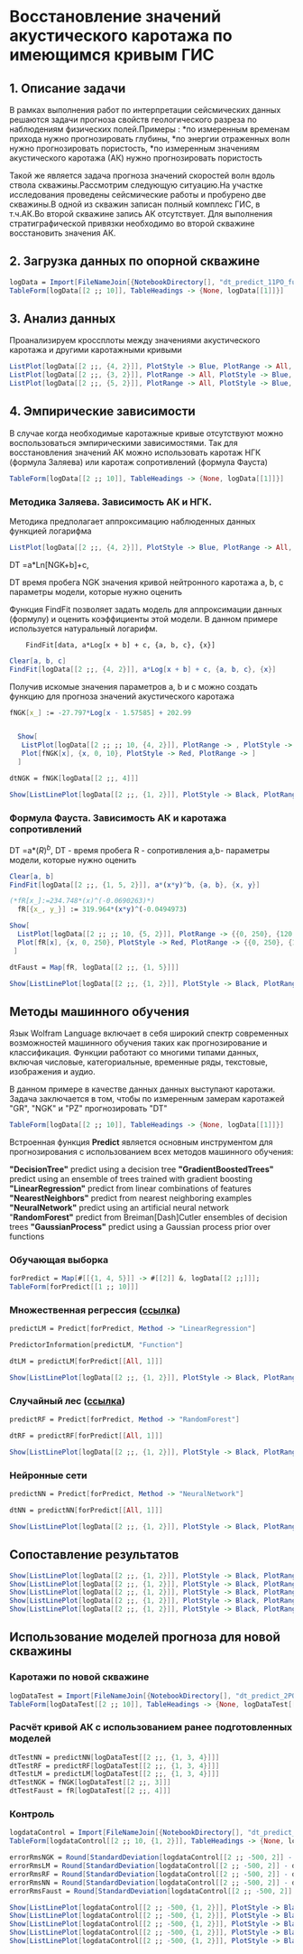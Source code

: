 # Восстановление значений акустического каротажа по имеющимся кривым ГИС

## 1. Описание задачи

В рамках выполнения работ по интерпретации сейсмических данных решаются задачи прогноза свойств геологического разреза по наблюдениям физических полей.Примеры :
*по измеренным временам прихода нужно прогнозировать глубины,
*по энергии отраженных волн нужно прогнозировать пористость,
*по измеренным значениям акустического каротажа (АК) нужно прогнозировать пористость

Такой же является задача прогноза значений скоростей волн вдоль ствола скважины.Рассмотрим следующую ситуацию.На участке исследования проведены сейсмические работы и пробурено две скважины.В одной из скважин записан полный комплекс ГИС, в т.ч.АК.Во второй скважине запись АК отсутствует.
Для выполнения стратиграфической привязки необходимо во второй скважине восстановить значения АК.

## 2. Загрузка данных по опорной скважине

```mathematica
logData = Import[FileNameJoin[{NotebookDirectory[], "dt_predict_11PO_full.xlsx"}]][[1]]
TableForm[logData[[2 ;; 10]], TableHeadings -> {None, logData[[1]]}]
```

## 3. Анализ данных

Проанализируем кроссплоты между значениями акустического каротажа и другими каротажными кривыми

```mathematica
ListPlot[logData[[2 ;;, {4, 2}]], PlotStyle -> Blue, PlotRange -> All, Frame -> True, ImageSize -> 500, PlotLabel -> "Crossplot NGK vs DT", LabelStyle -> Directive[Bold, Orange]]
ListPlot[logData[[2 ;;, {3, 2}]], PlotRange -> All, PlotStyle -> Blue, Frame -> True, ImageSize -> 500, PlotLabel -> "Crossplot GK vs DT", LabelStyle -> Directive[Bold, Orange]]
ListPlot[logData[[2 ;;, {5, 2}]], PlotRange -> All, PlotStyle -> Blue, Frame -> True, ImageSize -> 500, PlotLabel -> "Crossplot PZ vs DT", LabelStyle -> Directive[Bold, Orange]]
```

## 4. Эмпирические зависимости

В случае когда необходимые каротажные кривые отсутствуют можно воспользоваться эмпирическими зависимостями. Так для восстановления значений АК можно использовать каротаж НГК (формула Заляева) или каротаж сопротивлений (формула Фауста)

```mathematica
TableForm[logData[[2 ;; 10]], TableHeadings -> {None, logData[[1]]}]
```

### Методика Заляева. Зависимость АК и НГК.

Методика предполагает аппроксимацию наблюденных данных функцией логарифма

```mathematica
ListPlot[logData[[2 ;;, {4, 2}]], PlotStyle -> Blue, PlotRange -> All, Frame -> True, ImageSize -> 500, PlotLabel -> "Crossplot NGK vs DT", LabelStyle -> Directive[Bold, Orange]]
```

DT =a*Ln[NGK+b]+c, 

DT 		время пробега 
NGK	 	значения кривой нейтронного каротажа
a, b, c 	параметры модели, которые нужно оценить

Функция FindFit позволяет задать модель для аппроксимации данных (формулу) и оценить коэффициенты этой модели. В данном примере используется натуральный логарифм.

		FindFit[data, a*Log[x + b] + c, {a, b, c}, {x}]

```mathematica
Clear[a, b, c]
FindFit[logData[[2 ;;, {4, 2}]], a*Log[x + b] + c, {a, b, c}, {x}]
```

Получив искомые значения параметров a, b и c можно создать функцию для прогноза значений акустического каротажа

```mathematica
fNGK[x_] := -27.797*Log[x - 1.57585] + 202.99
```

```mathematica

  Show[
   ListPlot[logData[[2 ;; ;; 10, {4, 2}]], PlotRange -> , PlotStyle -> Blue, Frame -> True], 
   Plot[fNGK[x], {x, 0, 10}, PlotStyle -> Red, PlotRange -> ] 
  ]
```

```mathematica
dtNGK = fNGK[logData[[2 ;;, 4]]]
```

```mathematica
Show[ListLinePlot[logData[[2 ;;, {1, 2}]], PlotStyle -> Black, PlotRange -> {All, {120, 350}}, AspectRatio -> 1/6, ImageSize -> 700], ListLinePlot[Transpose[{logData[[2 ;;, 1]], dtNGK}], PlotStyle -> Blue, PlotRange -> {All, {120, 350}}], PlotLabel -> "DT by NGK (Zalyaev)", LabelStyle -> Directive[Bold, Orange]]
```

### Формула Фауста. Зависимость АК и каротажа сопротивлений

DT =a*$(R)^b$, 
DT - 		время пробега 
R - 		сопротивления
a,b-	параметры модели, которые нужно оценить
```mathematica
Clear[a, b]
FindFit[logData[[2 ;;, {1, 5, 2}]], a*(x*y)^b, {a, b}, {x, y}]
```

```mathematica
(*fR[x_]:=234.748*(x)^(-0.0690263)*)
  fR[{x_, y_}] := 319.964*(x*y)^(-0.0494973)
```

```mathematica
Show[
  ListPlot[logData[[2 ;; ;; 10, {5, 2}]], PlotRange -> {{0, 250}, {120, 350}}, PlotStyle -> Blue, Frame -> True], 
  Plot[fR[x], {x, 0, 250}, PlotStyle -> Red, PlotRange -> {{0, 250}, {120, 350}}] 
 ]
```

```mathematica
dtFaust = Map[fR, logData[[2 ;;, {1, 5}]]]
```

```mathematica
Show[ListLinePlot[logData[[2 ;;, {1, 2}]], PlotStyle -> Black, PlotRange -> {All, {120, 350}}, AspectRatio -> 1/6, ImageSize -> 700], ListLinePlot[Transpose[{logData[[2 ;;, 1]], dtFaust}], PlotStyle -> Red, PlotRange -> {All, {120, 350}}], PlotLabel -> "DT by Faust", LabelStyle -> Directive[Bold, Orange]]
```

## Методы машинного обучения

Язык Wolfram Language включает в себя широкий спектр современных  возможностей машинного обучения таких как прогнозирование и классификация.
Функции работают со многими типами данных, включая числовые, категориальные, временные ряды, текстовые, изображения и аудио.

В данном примере в качестве данных данных выступают каротажи. Задача заключается в том, чтобы по измеренным замерам каротажей  "GR",  "NGK" и  "PZ" прогнозировать "DT"

```mathematica
TableForm[logData[[2 ;; 10]], TableHeadings -> {None, logData[[1]]}]
```

Встроенная функция **Predict** является основным инструментом для прогнозирования с использованием всех методов машинного обучения: 

**"DecisionTree"** 			predict using a decision tree
**"GradientBoostedTrees"**	predict using an ensemble of trees trained with gradient boosting
**"LinearRegression"**		predict from linear combinations of features
**"NearestNeighbors"**		predict from nearest neighboring examples
**"NeuralNetwork"**			predict using an artificial neural network
"**RandomForest"**			predict from Breiman\[Dash]Cutler ensembles of decision trees
**"GaussianProcess"**		predict using a Gaussian process prior over functions

### Обучающая выборка

```mathematica
forPredict = Map[#[[{1, 4, 5}]] -> #[[2]] &, logData[[2 ;;]]];
TableForm[forPredict[[1 ;; 10]]]
```

### Множественная регрессия ([ссылка](https://www.youtube.com/watch?v=zzoVdPgVofM&ysclid=lp80o92v6b922626680))

```mathematica
predictLM = Predict[forPredict, Method -> "LinearRegression"]
```

```mathematica
PredictorInformation[predictLM, "Function"]
```

```mathematica
dtLM = predictLM[forPredict[[All, 1]]]
```

```mathematica
Show[ListLinePlot[logData[[2 ;;, {1, 2}]], PlotStyle -> Black, PlotRange -> {All, {120, 350}}, AspectRatio -> 1/6, ImageSize -> 700], ListLinePlot[Transpose[{logData[[2 ;;, 1]], dtLM}], PlotStyle -> Green, PlotRange -> {All, {120, 350}}], PlotLabel -> "DT by Linear regression model", LabelStyle -> Directive[Bold, Orange]]
```

### Случайный лес ([ссылка](https://www.youtube.com/watch?v=nbxiRdAk1JY&ysclid=lp80lj5aub913635003))

```mathematica
predictRF = Predict[forPredict, Method -> "RandomForest"]
```

```mathematica
dtRF = predictRF[forPredict[[All, 1]]]
```

```mathematica
Show[ListLinePlot[logData[[2 ;;, {1, 2}]], PlotStyle -> Black, PlotRange -> {All, {120, 350}}, AspectRatio -> 1/6, ImageSize -> 700], ListLinePlot[Transpose[{logData[[2 ;;, 1]], dtRF}], PlotStyle -> Orange, PlotRange -> {All, {120, 350}}], PlotLabel -> "DT by Random forest", LabelStyle -> Directive[Bold, Orange]]
```

### Нейронные сети

```mathematica
predictNN = Predict[forPredict, Method -> "NeuralNetwork"]
```

```mathematica
dtNN = predictNN[forPredict[[All, 1]]]
```

```mathematica
Show[ListLinePlot[logData[[2 ;;, {1, 2}]], PlotStyle -> Black, PlotRange -> {All, {120, 350}}, AspectRatio -> 1/6, ImageSize -> 700], ListLinePlot[Transpose[{logData[[2 ;;, 1]], dtNN}], PlotStyle -> Magenta, PlotRange -> {All, {120, 350}}], PlotLabel -> "DT by Neural Network", LabelStyle -> Directive[Bold, Orange]]
```

## Сопоставление результатов

```mathematica
Show[ListLinePlot[logData[[2 ;;, {1, 2}]], PlotStyle -> Black, PlotRange -> {All, {120, 350}}, AspectRatio -> 1/6, ImageSize -> 700], ListLinePlot[Transpose[{logData[[2 ;;, 1]], dtFaust}], PlotStyle -> Red, PlotRange -> {All, {120, 350}}], PlotLabel -> "DT by Faust", LabelStyle -> Directive[Bold, Orange]]
Show[ListLinePlot[logData[[2 ;;, {1, 2}]], PlotStyle -> Black, PlotRange -> {All, {120, 350}}, AspectRatio -> 1/6, ImageSize -> 700], ListLinePlot[Transpose[{logData[[2 ;;, 1]], dtNGK}], PlotStyle -> Blue, PlotRange -> {All, {120, 350}}], PlotLabel -> "DT by NGK (Zalyaev)", LabelStyle -> Directive[Bold, Orange]]
Show[ListLinePlot[logData[[2 ;;, {1, 2}]], PlotStyle -> Black, PlotRange -> {All, {120, 350}}, AspectRatio -> 1/6, ImageSize -> 700], ListLinePlot[Transpose[{logData[[2 ;;, 1]], dtLM}], PlotStyle -> Green, PlotRange -> {All, {120, 350}}], PlotLabel -> "DT by Linear regression model", LabelStyle -> Directive[Bold, Orange]]
Show[ListLinePlot[logData[[2 ;;, {1, 2}]], PlotStyle -> Black, PlotRange -> {All, {120, 350}}, AspectRatio -> 1/6, ImageSize -> 700], ListLinePlot[Transpose[{logData[[2 ;;, 1]], dtRF}], PlotStyle -> Orange, PlotRange -> {All, {120, 350}}], PlotLabel -> "DT by Random forest", LabelStyle -> Directive[Bold, Orange]]
Show[ListLinePlot[logData[[2 ;;, {1, 2}]], PlotStyle -> Black, PlotRange -> {All, {120, 350}}, AspectRatio -> 1/6, ImageSize -> 700], ListLinePlot[Transpose[{logData[[2 ;;, 1]], dtNN}], PlotStyle -> Magenta, PlotRange -> {All, {120, 350}}], PlotLabel -> "DT by Neural Network", LabelStyle -> Directive[Bold, Orange]]
```

## Использование моделей прогноза для новой скважины

### Каротажи по новой скважине

```mathematica
logDataTest = Import[FileNameJoin[{NotebookDirectory[], "dt_predict_2PO_noDT.xlsx"}]][[1]];
TableForm[logDataTest[[2 ;; 10]], TableHeadings -> {None, logDataTest[[1]]}]
```

### Расчёт кривой АК с использованием ранее подготовленных моделей 

```mathematica
dtTestNN = predictNN[logDataTest[[2 ;;, {1, 3, 4}]]]
dtTestRF = predictRF[logDataTest[[2 ;;, {1, 3, 4}]]]
dtTestLM = predictLM[logDataTest[[2 ;;, {1, 3, 4}]]]
dtTestNGK = fNGK[logDataTest[[2 ;;, 3]]]
dtTestFaust = fR[logDataTest[[2 ;;, 4]]]
```

### Контроль

```mathematica
logdataControl = Import[FileNameJoin[{NotebookDirectory[], "dt_predict_2PO_full.xlsx"}]][[1]];
TableForm[logdataControl[[2 ;; 10, {1, 2}]], TableHeadings -> {None, logdataControl[[1, {1, 2}]]}]
```

```mathematica
errorRmsNGK = Round[StandardDeviation[logdataControl[[2 ;; -500, 2]] - dtTestNGK[[1 ;; -500]]]];
errorRmsLM = Round[StandardDeviation[logdataControl[[2 ;; -500, 2]] - dtTestLM[[1 ;; -500]]]];
errorRmsRF = Round[StandardDeviation[logdataControl[[2 ;; -500, 2]] - dtTestRF[[1 ;; -500]]]];
errorRmsNN = Round[StandardDeviation[logdataControl[[2 ;; -500, 2]] - dtTestNN[[1 ;; -500]]]];
errorRmsFaust = Round[StandardDeviation[logdataControl[[2 ;; -500, 2]] - dtTestFaust[[1 ;; -500]]]];
```

```mathematica
Show[ListLinePlot[logdataControl[[2 ;; -500, {1, 2}]], PlotStyle -> Black, PlotRange -> {All, {120, 350}}, AspectRatio -> 1/6, ImageSize -> 700], ListLinePlot[Transpose[{logDataTest[[2 ;; -500, 1]], dtTestFaust[[1 ;; -500]]}], PlotStyle -> Red, PlotRange -> {All, {120, 350}}], PlotLabel -> StringJoin["DT by Faust, RMS error is ", ToString[errorRmsFaust], " ms"], LabelStyle -> Directive[Bold, Orange]]
Show[ListLinePlot[logdataControl[[2 ;; -500, {1, 2}]], PlotStyle -> Black, PlotRange -> {All, {120, 350}}, AspectRatio -> 1/6, ImageSize -> 700], ListLinePlot[Transpose[{logDataTest[[2 ;; -500, 1]], dtTestNGK[[1 ;; -500]]}], PlotStyle -> Blue, PlotRange -> {All, {120, 350}}], PlotLabel -> StringJoin["DT by NGK (Zalyaev), RMS error is ", ToString[errorRmsNGK], " ms"], LabelStyle -> Directive[Bold, Orange]]
Show[ListLinePlot[logdataControl[[2 ;; -500, {1, 2}]], PlotStyle -> Black, PlotRange -> {All, {120, 350}}, AspectRatio -> 1/6, ImageSize -> 700], ListLinePlot[Transpose[{logDataTest[[2 ;; -500, 1]], dtTestLM[[1 ;; -500]]}], PlotStyle -> Green, PlotRange -> {All, {120, 350}}], PlotLabel -> StringJoin["DT by Linear regression model is ", ToString[errorRmsLM], " ms"], LabelStyle -> Directive[Bold, Orange]]
Show[ListLinePlot[logdataControl[[2 ;; -500, {1, 2}]], PlotStyle -> Black, PlotRange -> {All, {120, 350}}, AspectRatio -> 1/6, ImageSize -> 700], ListLinePlot[Transpose[{logDataTest[[2 ;; -500, 1]], dtTestRF[[1 ;; -500]]}], PlotStyle -> Orange, PlotRange -> {All, {120, 350}}], PlotLabel -> StringJoin["DT by Random forest is ", ToString[errorRmsRF], " ms"], LabelStyle -> Directive[Bold, Orange]]
Show[ListLinePlot[logdataControl[[2 ;; -500, {1, 2}]], PlotStyle -> Black, PlotRange -> {All, {120, 350}}, AspectRatio -> 1/6, ImageSize -> 700], ListLinePlot[Transpose[{logDataTest[[2 ;; -500, 1]], dtTestNN[[1 ;; -500]]}], PlotStyle -> Magenta, PlotRange -> {All, {120, 350}}], PlotLabel -> StringJoin["DT by Neural Network is ", ToString[errorRmsNN], " ms"], LabelStyle -> Directive[Bold, Orange]]
```

